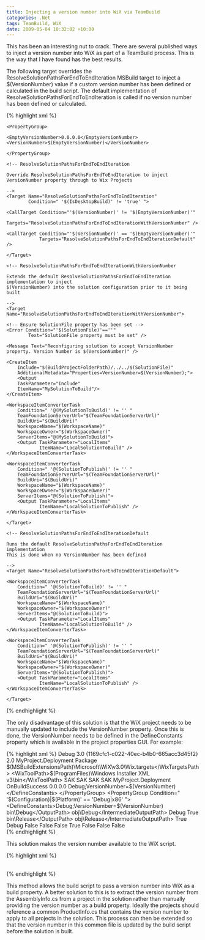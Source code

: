 ```yaml
---
title: Injecting a version number into WiX via TeamBuild
categories: .Net
tags: TeamBuild, WiX
date: 2009-05-04 10:32:02 +10:00
---
```


This has been an interesting nut to crack. There are several published ways to inject a version number into WiX as part of a TeamBuild process. This is the way that I have found has the best results.

The following target overrides the ResolveSolutionPathsForEndToEndIteration MSBuild target to inject a $(VersionNumber) value if a custom version number has been defined or calculated in the build script. The default implementation of ResolveSolutionPathsForEndToEndIteration is called if no version number has been defined or calculated.

<!--more-->

{% highlight xml %}
<?xml version="1.0" encoding="utf-8"?>
<Project xmlns="http://schemas.microsoft.com/developer/msbuild/2003">
     
    <PropertyGroup>
     
    <EmptyVersionNumber>0.0.0.0</EmptyVersionNumber>
    <VersionNumber>$(EmptyVersionNumber)</VersionNumber>
     
    </PropertyGroup>
     
    <!-- ResolveSolutionPathsForEndToEndIteration
     
    Override ResolveSolutionPathsForEndToEndIteration to inject VersionNumber property through to Wix Projects
     
    -->
    <Target Name="ResolveSolutionPathsForEndToEndIteration"
            Condition=" '$(IsDesktopBuild)' != 'true' ">
     
    <CallTarget Condition="'$(VersionNumber)' != '$(EmptyVersionNumber)'"
                Targets="ResolveSolutionPathsForEndToEndIterationWithVersionNumber" />
     
    <CallTarget Condition="'$(VersionNumber)' == '$(EmptyVersionNumber)'"
                Targets="ResolveSolutionPathsForEndToEndIterationDefault" />
     
    </Target>
     
    <!-- ResolveSolutionPathsForEndToEndIterationWithVersionNumber
     
    Extends the default ResolveSolutionPathsForEndToEndIteration implementation to inject
    $(VersionNumber) into the solution configuration prior to it being built
     
    -->
    <Target Name="ResolveSolutionPathsForEndToEndIterationWithVersionNumber">
     
    <!-- Ensure SolutionFile property has been set -->
    <Error Condition="'$(SolutionFile)'==''"
            Text="SolutionFile property must be set" />
     
    <Message Text="Reconfiguring solution to accept VersionNumber property. Version Number is $(VersionNumber)" />
     
    <CreateItem
        Include="$(BuildProjectFolderPath)/../../$(SolutionFile)"
        AdditionalMetadata="Properties=VersionNumber=$(VersionNumber);">
        <Output
        TaskParameter="Include"
        ItemName="MySolutionToBuild"/>
    </CreateItem>
     
    <WorkspaceItemConverterTask
        Condition=" '@(MySolutionToBuild)' != '' "
        TeamFoundationServerUrl="$(TeamFoundationServerUrl)"
        BuildUri="$(BuildUri)"
        WorkspaceName="$(WorkspaceName)"
        WorkspaceOwner="$(WorkspaceOwner)"
        ServerItems="@(MySolutionToBuild)">
        <Output TaskParameter="LocalItems"
                ItemName="LocalSolutionToBuild" />
    </WorkspaceItemConverterTask>
     
    <WorkspaceItemConverterTask
        Condition=" '@(SolutionToPublish)' != '' "
        TeamFoundationServerUrl="$(TeamFoundationServerUrl)"
        BuildUri="$(BuildUri)"
        WorkspaceName="$(WorkspaceName)"
        WorkspaceOwner="$(WorkspaceOwner)"
        ServerItems="@(SolutionToPublish)">
        <Output TaskParameter="LocalItems"
                ItemName="LocalSolutionToPublish" />
    </WorkspaceItemConverterTask>
     
    </Target>
     
    <!-- ResolveSolutionPathsForEndToEndIterationDefault
     
    Runs the default ResolveSolutionPathsForEndToEndIteration implementation 
    This is done when no VersionNumber has been defined
     
    -->
    <Target Name="ResolveSolutionPathsForEndToEndIterationDefault">
     
    <WorkspaceItemConverterTask
        Condition=" '@(SolutionToBuild)' != '' "
        TeamFoundationServerUrl="$(TeamFoundationServerUrl)"
        BuildUri="$(BuildUri)"
        WorkspaceName="$(WorkspaceName)"
        WorkspaceOwner="$(WorkspaceOwner)"
        ServerItems="@(SolutionToBuild)">
        <Output TaskParameter="LocalItems"
                ItemName="LocalSolutionToBuild" />
    </WorkspaceItemConverterTask>
     
    <WorkspaceItemConverterTask
        Condition=" '@(SolutionToPublish)' != '' "
        TeamFoundationServerUrl="$(TeamFoundationServerUrl)"
        BuildUri="$(BuildUri)"
        WorkspaceName="$(WorkspaceName)"
        WorkspaceOwner="$(WorkspaceOwner)"
        ServerItems="@(SolutionToPublish)">
        <Output TaskParameter="LocalItems"
                ItemName="LocalSolutionToPublish" />
    </WorkspaceItemConverterTask>
     
    </Target>
     
</Project>    
{% endhighlight %}

The only disadvantage of this solution is that the WiX project needs to be manually updated to include the VersionNumber property. Once this is done, the VersionNumber needs to be defined in the DefineConstants property which is available in the project properties GUI. For example:

{% highlight xml %}
<Project DefaultTargets="Build"
            xmlns="http://schemas.microsoft.com/developer/msbuild/2003">
    <PropertyGroup>
    <Configuration Condition=" '$(Configuration)' == '' ">Debug</Configuration>
    <ProductVersion>3.0</ProductVersion>
    <ProjectGuid>{1169cfc1-c022-40ec-b4b0-665acc3d45f2}</ProjectGuid>
    <SchemaVersion>2.0</SchemaVersion>
    <OutputName>MyProject.Deployment</OutputName>
    <OutputType>Package</OutputType>
    <WixTargetsPath Condition=" '$(WixTargetsPath)' == '' ">$(MSBuildExtensionsPath)\Microsoft\WiX\v3.0\Wix.targets</WixTargetsPath>
    <WixToolPath>$(ProgramFiles)\Windows Installer XML v3\bin\</WixToolPath>
    <SccProjectName>SAK</SccProjectName>
    <SccProvider>SAK</SccProvider>
    <SccAuxPath>SAK</SccAuxPath>
    <SccLocalPath>SAK</SccLocalPath>
    <Name>MyProject.Deployment</Name>
    <RunPostBuildEvent>OnBuildSuccess</RunPostBuildEvent>
    <VersionNumber>0.0.0.0</VersionNumber>
    </PropertyGroup>
    <PropertyGroup Condition=" '$(Configuration)|$(Platform)' == 'Release|x86' ">
    <DefineConstants>Debug;VersionNumber=$(VersionNumber)</DefineConstants>
    </PropertyGroup>
    <PropertyGroup Condition=" '$(Configuration)|$(Platform)' == 'Debug|x86' ">
    <DefineConstants>Debug;VersionNumber=$(VersionNumber)</DefineConstants>
    </PropertyGroup>
    <PropertyGroup Condition=" '$(Configuration)' == 'Debug' ">
    <OutputPath>bin\Debug\</OutputPath>
    <IntermediateOutputPath>obj\Debug\</IntermediateOutputPath>
    <DefineConstants>Debug</DefineConstants>
    <SuppressIces>
    </SuppressIces>
    <SuppressValidation>True</SuppressValidation>
    <CompilerAdditionalOptions>
    </CompilerAdditionalOptions>
    <LinkerAdditionalOptions>
    </LinkerAdditionalOptions>
    </PropertyGroup>
    <PropertyGroup Condition=" '$(Configuration)' == 'Release' ">
    <OutputPath>bin\Release\</OutputPath>
    <IntermediateOutputPath>obj\Release\</IntermediateOutputPath>
    <SuppressIces>
    </SuppressIces>
    <SuppressValidation>True</SuppressValidation>
    <CompilerAdditionalOptions>
    </CompilerAdditionalOptions>
    <LinkerAdditionalOptions>
    </LinkerAdditionalOptions>
    <Cultures>
    </Cultures>
    <DefineConstants>Debug</DefineConstants>
    <LeaveTemporaryFiles>False</LeaveTemporaryFiles>
    <LibBindFiles>False</LibBindFiles>
    <SuppressPdbOutput>False</SuppressPdbOutput>
    <SuppressSpecificWarnings>
    </SuppressSpecificWarnings>
    <TreatWarningsAsErrors>True</TreatWarningsAsErrors>
    <VerboseOutput>False</VerboseOutput>
    <WixVariables>
    </WixVariables>
    <SuppressAllWarnings>False</SuppressAllWarnings>
    <Pedantic>False</Pedantic>
    </PropertyGroup>
</Project>    
{% endhighlight %}

This solution makes the version number available to the WiX script.

{% highlight xml %}
<?xml version="1.0" encoding="utf-8"?>
<?define COMPANY = "MyCompany" ?>
<?define PRODUCTNAME = "MyProject" ?>
<?define PRODUCTNAME_SHORT = "MyProject" ?>
<Wix xmlns="http://schemas.microsoft.com/wix/2006/wi"
        xmlns:iis="http://schemas.microsoft.com/wix/IIsExtension"
        xmlns:util="http://schemas.microsoft.com/wix/UtilExtension">
    <Product Id="9e97adf1-8bd1-4b2b-a016-7fceecd408e1"
            Name="$(var.PRODUCTNAME)"
            Language="1033"
            Version="$(var.VersionNumber)"
            Manufacturer="$(var.COMPANY)"
            UpgradeCode="85a0e6ea-87b4-4f75-8a2d-21c2b78fa773">
    <Package InstallerVersion="200"
                Compressed="yes"
                Comments="$(var.VersionNumber)" />
    </Product>
</Wix>    
{% endhighlight %}

This method allows the build script to pass a version number into WiX as a build property. A better solution to this is to extract the version number from the AssemblyInfo.cs from a project in the solution rather than manually providing the version number as a build property. Ideally the projects should reference a common ProductInfo.cs that contains the version number to apply to all projects in the solution. This process can then be extended so that the version number in this common file is updated by the build script before the solution is built.



